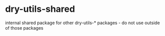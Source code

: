 # dry-utils-shared

internal shared package for other dry-utils-\* packages - do not use outside of those packages
